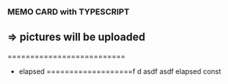 ### MEMO CARD with TYPESCRIPT
=> pictures will be uploaded
--------------------------
==========================
- elapsed
===================f
d
asdf
asdf
elapsed
const
